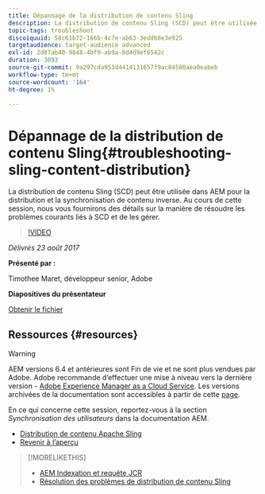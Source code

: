 ```yaml
---
title: Dépannage de la distribution de contenu Sling
description: La distribution de contenu Sling (SCD) peut être utilisée dans AEM pour la distribution et la synchronisation de contenu inverse. Au cours de cette session, nous vous fournirons des détails sur la manière de résoudre les problèmes courants liés à SCD et de les gérer.
topic-tags: troubleshoot
discoiquuid: 58c61b72-166b-4c7e-ab63-3edd68e3e925
targetaudience: target-audience advanced
exl-id: 2d87ab40-9848-4bf9-ab9a-8d4d9ef6542c
duration: 3093
source-git-commit: 9a297cda953d4414131657f9ac84580aea0eabeb
workflow-type: tm+mt
source-wordcount: '164'
ht-degree: 1%

---
```


# Dépannage de la distribution de contenu Sling{#troubleshooting-sling-content-distribution}

La distribution de contenu Sling (SCD) peut être utilisée dans AEM pour la distribution et la synchronisation de contenu inverse. Au cours de cette session, nous vous fournirons des détails sur la manière de résoudre les problèmes courants liés à SCD et de les gérer.

>[!VIDEO](https://video.tv.adobe.com/v/19451/?quality=9)

*Délivrés 23 août 2017*

**Présenté par :**

Timothee Maret, développeur senior, Adobe

**Diapositives du présentateur**

[Obtenir le fichier](assets/aem-gems-scd.pdf)

## Ressources {#resources}

>[!WARNING]
>
>AEM versions 6.4 et antérieures sont Fin de vie et ne sont plus vendues par Adobe.  Adobe recommande d’effectuer une mise à niveau vers la dernière version - [Adobe Experience Manager as a Cloud Service](https://experienceleague.adobe.com/docs/experience-manager-cloud-service.html?lang=fr).  Les versions archivées de la documentation sont accessibles à partir de cette [page](https://experienceleague.adobe.com/docs/experience-manager-release-information/aem-release-updates/previous-updates/aem-previous-versions.html?lang=fr).
>
>En ce qui concerne cette session, reportez-vous à la section *Synchronisation des utilisateurs* dans la documentation AEM.

* [Distribution de contenu Apache Sling](https://sling.apache.org/documentation/bundles/content-distribution.html)
* [Revenir à l’aperçu](https://helpx.adobe.com/fr/experience-manager/kt/eseminars/gems/aem-index.html)

>[!MORELIKETHIS]
>
>* [AEM Indexation et requête JCR](aem-indexing-jcr-query.md)
>* [Résolution des problèmes de distribution de contenu Sling](aem-troubleshooting-sling.md)
